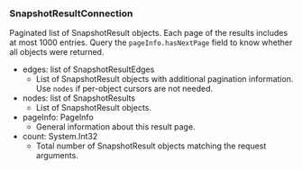 ### SnapshotResultConnection
Paginated list of SnapshotResult objects. Each page of the results includes at most 1000 entries. Query the `pageInfo.hasNextPage` field to know whether all objects were returned.

- edges: list of SnapshotResultEdges
  - List of SnapshotResult objects with additional pagination information. Use `nodes` if per-object cursors are not needed.
- nodes: list of SnapshotResults
  - List of SnapshotResult objects.
- pageInfo: PageInfo
  - General information about this result page.
- count: System.Int32
  - Total number of SnapshotResult objects matching the request arguments.
